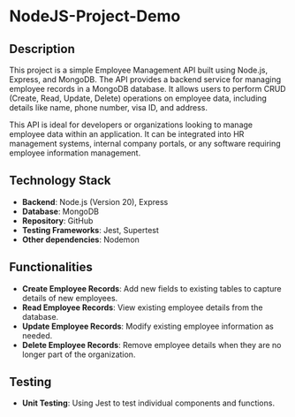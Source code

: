 # NodeJS-Project-Demo
## Description
This project is a simple Employee Management API built using Node.js, Express, and MongoDB. The API provides a backend service for managing employee records in a MongoDB database. It allows users to perform CRUD (Create, Read, Update, Delete) operations on employee data, including details like name, phone number, visa ID, and address.

This API is ideal for developers or organizations looking to manage employee data within an application. It can be integrated into HR management systems, internal company portals, or any software requiring employee information management. 

## Technology Stack
- **Backend**: Node.js (Version 20), Express
- **Database**: MongoDB
- **Repository**: GitHub
- **Testing Frameworks**: Jest, Supertest
- **Other dependencies**: Nodemon

## Functionalities
- **Create Employee Records**: Add new fields to existing tables to capture details of new employees.
- **Read Employee Records**: View existing employee details from the database.
- **Update Employee Records**: Modify existing employee information as needed.
- **Delete Employee Records**: Remove employee details when they are no longer part of the organization.

## Testing
- **Unit Testing**: Using Jest to test individual components and functions. 